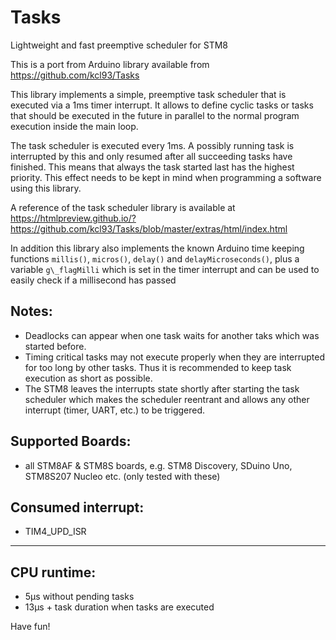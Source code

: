 # Tasks

Lightweight and fast preemptive scheduler for STM8

This is a port from Arduino library available from https://github.com/kcl93/Tasks 

This library implements a simple, preemptive task scheduler that is executed via a 1ms timer interrupt. 
It allows to define cyclic tasks or tasks that should be executed in the future in parallel to the normal program execution inside the main loop.

The task scheduler is executed every 1ms. A possibly running task is interrupted by this and only resumed after all succeeding tasks have finished. 
This means that always the task started last has the highest priority. This effect needs to be kept in mind when programming a software using this library.

A reference of the task scheduler library is available at https://htmlpreview.github.io/?https://github.com/kcl93/Tasks/blob/master/extras/html/index.html

In addition this library also implements the known Arduino time keeping functions `millis()`, `micros()`, `delay()` and `delayMicroseconds()`, 
plus a variable `g\_flagMilli` which is set in the timer interrupt and can be used to easily check if a millisecond has passed 

## Notes:

- Deadlocks can appear when one task waits for another taks which was started before.
- Timing critical tasks may not execute properly when they are interrupted for too long by other tasks. Thus it is recommended to keep task execution as short as possible.
- The STM8 leaves the interrupts state shortly after starting the task scheduler which makes the scheduler reentrant and allows any other interrupt (timer, UART, etc.) to be triggered.

## Supported Boards:

- all STM8AF & STM8S boards, e.g. STM8 Discovery, SDuino Uno, STM8S207 Nucleo etc. (only tested with these)

## Consumed interrupt:

- TIM4\_UPD\_ISR

***

## CPU runtime:

- 5μs without pending tasks
- 13μs + task duration when tasks are executed

Have fun! 
